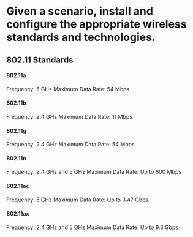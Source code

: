 # Given a scenario, install and configure the appropriate wireless standards and technologies.

## 802.11 Standards

#### 802.11a
Frequency: 5 GHz
Maximum Data Rate: 54 Mbps
#### 802.11b
Frequency: 2.4 GHz
Maximum Data Rate: 11 Mbps
#### 802.11g
Frequency: 2.4 GHz
Maximum Data Rate: 54 Mbps
#### 802.11n
Frequency: 2.4 GHz and 5 GHz
Maximum Data Rate: Up to 600 Mbps
#### 802.11ac
Frequency: 5 GHz
Maximum Data Rate: Up to 3.47 Gbps
#### 802.11ax
Frequency: 2.4 GHz and 5 GHz
Maximum Data Rate: Up to 9.6 Gbps